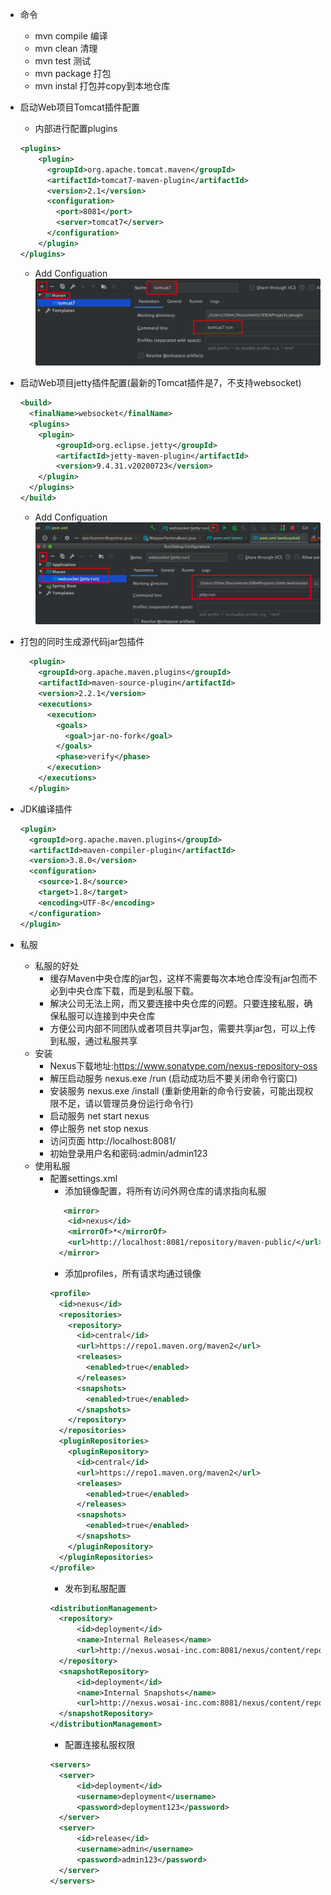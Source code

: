 - 命令
    - mvn compile  编译
    - mvn clean  清理
    - mvn test  测试
    - mvn package 打包
    - mvn instal  打包并copy到本地仓库

- 启动Web项目Tomcat插件配置
    - <build>内部进行配置plugins
    ```xml
    <plugins>
        <plugin>
          <groupId>org.apache.tomcat.maven</groupId>
          <artifactId>tomcat7-maven-plugin</artifactId>
          <version>2.1</version>
          <configuration>
            <port>8081</port>
            <server>tomcat7</server>
          </configuration>
        </plugin>
    </plugins>
    ```
    - Add Configuation
    ![](/assets/iShot2020-07-19下午05.36.05.png)

- 启动Web项目jetty插件配置(最新的Tomcat插件是7，不支持websocket)
  ```xml
  <build>
    <finalName>websocket</finalName>
    <plugins>
      <plugin>
          <groupId>org.eclipse.jetty</groupId>
          <artifactId>jetty-maven-plugin</artifactId>
          <version>9.4.31.v20200723</version>
      </plugin>
    </plugins>
  </build>
  ```
  - Add Configuation
    ![](/assets/iShot2020-09-20上午10.05.06.png)
  

- 打包的同时生成源代码jar包插件
    ```xml
      <plugin>
        <groupId>org.apache.maven.plugins</groupId>
        <artifactId>maven-source-plugin</artifactId>
        <version>2.2.1</version>
        <executions>
          <execution>
            <goals>
              <goal>jar-no-fork</goal>
            </goals>
            <phase>verify</phase>
          </execution>
        </executions>
      </plugin>
    ```
- JDK编译插件
  ```xml
  <plugin>
    <groupId>org.apache.maven.plugins</groupId> 
    <artifactId>maven-compiler-plugin</artifactId> 
    <version>3.8.0</version>
    <configuration> 
      <source>1.8</source> 
      <target>1.8</target> 
      <encoding>UTF-8</encoding>
    </configuration>
  </plugin>
  ```
- 私服
  - 私服的好处
    - 缓存Maven中央仓库的jar包，这样不需要每次本地仓库没有jar包而不必到中央仓库下载，而是到私服下载。
    - 解决公司无法上网，而又要连接中央仓库的问题。只要连接私服，确保私服可以连接到中央仓库
    - 方便公司内部不同团队或者项目共享jar包，需要共享jar包，可以上传到私服，通过私服共享
  - 安装
    - Nexus下载地址:https://www.sonatype.com/nexus-repository-oss
    - 解压启动服务 nexus.exe /run (启动成功后不要关闭命令行窗口)
    - 安装服务 nexus.exe /install (重新使用新的命令行安装，可能出现权限不足，请以管理员身份运行命令行) 
    - 启动服务 net start nexus
    - 停止服务 net stop nexus
    - 访问页面 http://localhost:8081/
    - 初始登录用户名和密码:admin/admin123
  - 使用私服
    - 配置settings.xml
      - 添加镜像配置，将所有访问外网仓库的请求指向私服
      ```xml
         <mirror>
          <id>nexus</id>
          <mirrorOf>*</mirrorOf>           
          <url>http://localhost:8081/repository/maven-public/</url>
        </mirror>
      ```
      - 添加profiles，所有请求均通过镜像
      ```xml
      <profile> 
        <id>nexus</id> 
        <repositories>
          <repository>
            <id>central</id> 
            <url>https://repo1.maven.org/maven2</url> 
            <releases>
              <enabled>true</enabled>
            </releases> 
            <snapshots>
              <enabled>true</enabled>
            </snapshots>
          </repository> 
        </repositories> 
        <pluginRepositories>
          <pluginRepository>
            <id>central</id> 
            <url>https://repo1.maven.org/maven2</url> 
            <releases>
              <enabled>true</enabled>
            </releases> 
            <snapshots>
              <enabled>true</enabled>
            </snapshots>
          </pluginRepository> 
        </pluginRepositories>
      </profile>
      ```
      - 发布到私服配置
      ```xml
      <distributionManagement>
        <repository>
            <id>deployment</id>
            <name>Internal Releases</name>
            <url>http://nexus.wosai-inc.com:8081/nexus/content/repositories/releases/</url>
        </repository>
        <snapshotRepository>
            <id>deployment</id>
            <name>Internal Snapshots</name>
            <url>http://nexus.wosai-inc.com:8081/nexus/content/repositories/snapshots/</url>
        </snapshotRepository>
      </distributionManagement>
      ```
      - 配置连接私服权限
      ```xml
      <servers>
        <server>
            <id>deployment</id>
            <username>deployment</username>
            <password>deployment123</password>
        </server>
        <server>
            <id>release</id>
            <username>admin</username>
            <password>admin123</password>
        </server>
      </servers>
      ```
      
    
  